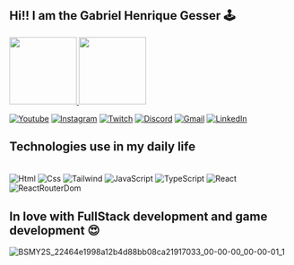 ## Hi!! I am the Gabriel Henrique Gesser 🕹️

<div>
  <a href="https://github.com/GabrielHGesser">
  <img height="120em" src="https://github-readme-stats.vercel.app/api?username=GabrielHGesser&show_icons=true&theme=merko&include_all_commits=true&count_private=true"/>
  <img height="120em" src="https://github-readme-stats.vercel.app/api/top-langs/?username=GabrielHGesser&layout=compact&langs_count=7&theme=merko"/>
</div>

[![Youtube](https://img.shields.io/badge/YouTube-FF0000?style=for-the-badge&logo=youtube&logoColor=white)](https://www.youtube.com/channel/UC5kYFBmttQ6nixTvCU-ijrw)
[![Instagram](https://img.shields.io/badge/Instagram-E4405F?style=for-the-badge&logo=instagram&logoColor=white)](https://www.instagram.com/gessergabriel/)
[![Twitch](https://img.shields.io/badge/Twitch-9146FF?style=for-the-badge&logo=twitch&logoColor=white)](https://www.twitch.tv/dev_gabriel)
[![Discord](https://img.shields.io/badge/Discord-7289DA?style=for-the-badge&logo=discord&logoColor=white)](https://github.com/GabrielHGesser)
[![Gmail](https://img.shields.io/badge/Gmail-D14836?style=for-the-badge&logo=gmail&logoColor=white)](https://mail.google.com/mail/u/0/#inbox)
[![LinkedIn](https://img.shields.io/badge/LinkedIn-0077B5?style=for-the-badge&logo=linkedin&logoColor=white)](https://www.linkedin.com/feed/)


## Technologies use in my daily life
<div style="display: flex, gap: 8px"><br/>
    <img align="center" alt="Html" src="https://img.shields.io/badge/HTML5-E34F26?style=for-the-badge&logo=html5&logoColor=white"/>
    <img align="center" alt="Css" src="https://img.shields.io/badge/CSS3-1572B6?style=for-the-badge&logo=css3&logoColor=white"/>
    <img align="center" alt="Tailwind" src="https://img.shields.io/badge/Tailwind_CSS-38B2AC?style=for-the-badge&logo=tailwind-css&logoColor=white"/>
    <img align="center" alt="JavaScript" src="https://img.shields.io/badge/JavaScript-F7DF1E?style=for-the-badge&logo=javascript&logoColor=black"/>
    <img align="center" alt="TypeScript" src="https://img.shields.io/badge/TypeScript-007ACC?style=for-the-badge&logo=typescript&logoColor=white"/>
    <img align="center" alt="React" src="https://img.shields.io/badge/React-20232A?style=for-the-badge&logo=react&logoColor=61DAFB"/>
    <img align="center" alt="ReactRouterDom" src="https://img.shields.io/badge/React_Router-CA4245?style=for-the-badge&logo=react-router&logoColor=white" />
</div>

  
  
##  In love with FullStack development and game development 😍

  
![BSMY2S_22464e1998a12b4d88bb08ca21917033_00-00-00_00-00-01_1](https://user-images.githubusercontent.com/81266392/173652380-d03e5342-0407-4c8b-9f72-c1cfc391ab3e.gif)
  
  
